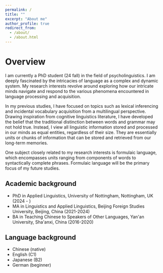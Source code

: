 ```yaml
---
permalink: /
title: ""
excerpt: "About me"
author_profile: true
redirect_from: 
  - /about/
  - /about.html
---
```

Overview
======
I am currently a PhD student (24 fall) in the field of psycholinguistics. I am deeply fascinated by the intricacies of language as a complex and dynamic system. My research interests revolve around exploring how our intricate minds navigate and respond to the various phenomena encountered in language processing and acquisition.

In my previous studies, I have focused on topics such as lexical inferencing and incidental vocabulary acquisition from a multilingual perspective. Drawing inspiration from cognitive linguistics literature, I have developed the belief that the traditional distinction between words and grammar may not hold true. Instead, I view all linguistic information stored and processed in our minds as equal entities, regardless of their size. They are essentially units or chunks of information that can be stored and retrieved from our long-term memories.

One subject closely related to my research interests is formulaic language, which encompasses units ranging from components of words to syntactically complete phrases. Formulaic language will be the primary focus of my future studies.


Academic background
------
- PhD in Applied Linguistics, University of Nottingham, Nottingham, UK (2024 - )
- MA in Linguistics and Applied Linguistics, Beijing Foreign Studies University, Beijing, China (2021-2024)
- BA in Teaching Chinese to Speakers of Other Languages, Yan'an University, Sha'anxi, China (2016-2020)

Language background
-------
- Chinese (native)
- English (C1)
- Japanese (B2)
- German (beginner)
